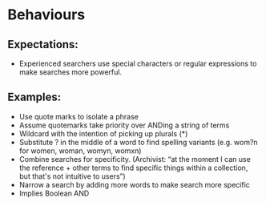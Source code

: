 # Behaviours

## Expectations:

*	Experienced searchers use special characters or regular expressions to make searches more powerful.


## Examples:

*	Use quote marks to isolate a phrase 
*	Assume quotemarks take priority over ANDing a string of terms 
*	Wildcard with the intention of picking up plurals (*)
*	Substitute ? in the middle of a word to find spelling variants (e.g. wom?n for women, woman, womyn, womxn)
*	Combine searches for specificity. (Archivist: “at the moment I can use the reference + other terms to find specific things within a collection, but that's not intuitive to users”)
*	Narrow a search by adding more words to make search more specific
*	Implies Boolean AND

